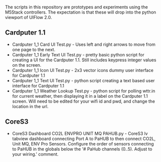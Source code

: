The scripts in this repository are prototypes and experiments using the M5Stack controllers. The expectation is that these will drop into the python viewport of UIFlow 2.0. 

Cardputer 1.1
-------------
- Cardputer 1_1 Card UI Test.py - Uses left and right arrows to move from one page to the next.
- Cardputer 1_1 Early Text UI Test.py - pretty basic python script for creating a UI for the Cardputer 1.1. Still includes keypress integer values on the screen.
- Cardputer 1_1 Icon UI Test.py - 2x3 vector icons dummy user interface for Cardputer 1.1
- Cardputer 1_1 Text UI Test.py - python script creating a text based user interface for Cardputer 1.1
- Cardputer 1_1 Weather Lookup Test.py - python script for polling wttr.in for current weather, then displaying it in a label on the Cardputer 1.1 screen. Will need to be edited for your wifi id and pwd, and change the location in the url.

**CoreS3**
-------------
- CoreS3 Dashboard CO2L ENVPRO UNIT MQ PAHUB.py - CoreS3 lv tabview dashboard connecting Port A to PaHUB to then connect CO2L, Unit MQ, ENV Pro Sensors. Configure the order of sensors connecting to PaHUB in the globals below the '# PaHub channels (0..5). Adjust to your wiring.' comment.
